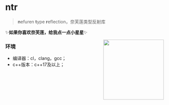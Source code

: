 # ntr

> **n**efuren **t**ype **r**eflection，奈芙莲类型反射库

✨**如果你喜欢奈芙莲，给我点一点小星星**✨

<img align='right' src='img/nefuren.png' width="192"></img>

### 环境

- 编译器：cl，clang，gcc；
- c++版本：c++17及以上；